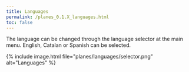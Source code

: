 ```yaml
---
title: Languages
permalink: /planes_0.1.X_languages.html
toc: false
---
```


The language can be changed through the language selector at the main menu.
English, Catalan or Spanish can be selected.

{% include image.html file="planes/languages/selector.png" alt="Languages" %}
